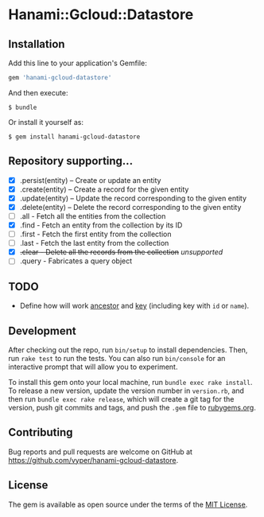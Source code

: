 # Hanami::Gcloud::Datastore

## Installation

Add this line to your application's Gemfile:

```ruby
gem 'hanami-gcloud-datastore'
```

And then execute:

    $ bundle

Or install it yourself as:

    $ gem install hanami-gcloud-datastore

## Repository supporting...

- [x] .persist(entity) – Create or update an entity
- [x] .create(entity) – Create a record for the given entity
- [x] .update(entity) – Update the record corresponding to the given entity
- [x] .delete(entity) – Delete the record corresponding to the given entity
- [ ] .all - Fetch all the entities from the collection
- [x] .find - Fetch an entity from the collection by its ID
- [ ] .first - Fetch the first entity from the collection
- [ ] .last - Fetch the last entity from the collection
- [x] ~~.clear - Delete all the records from the collection~~ *unsupported*
- [ ] .query - Fabricates a query object

## TODO

- Define how will work [ancestor](http://googlecloudplatform.github.io/gcloud-ruby/docs/master/Gcloud/Datastore/Key.html#parent-instance_method) and [key](http://googlecloudplatform.github.io/gcloud-ruby/docs/master/Gcloud/Datastore/Key.html#id-instance_method) (including key with `id` or `name`).

## Development

After checking out the repo, run `bin/setup` to install dependencies. Then, run `rake test` to run the tests. You can also run `bin/console` for an interactive prompt that will allow you to experiment.

To install this gem onto your local machine, run `bundle exec rake install`. To release a new version, update the version number in `version.rb`, and then run `bundle exec rake release`, which will create a git tag for the version, push git commits and tags, and push the `.gem` file to [rubygems.org](https://rubygems.org).

## Contributing

Bug reports and pull requests are welcome on GitHub at https://github.com/vyper/hanami-gcloud-datastore.

## License

The gem is available as open source under the terms of the [MIT License](http://opensource.org/licenses/MIT).

